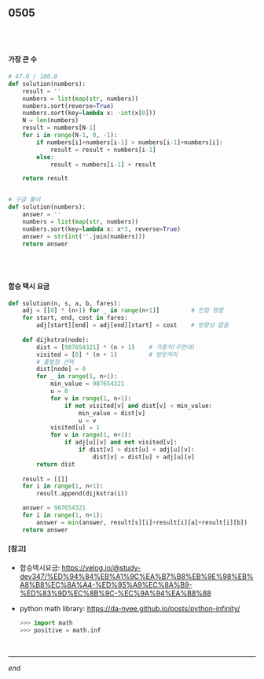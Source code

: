 ## 0505

<br>

<br>

#### 가장 큰 수

```python
# 47.0 / 100.0
def solution(numbers):
    result = ''
    numbers = list(map(str, numbers))
    numbers.sort(reverse=True)
    numbers.sort(key=lambda x: -int(x[0]))
    N = len(numbers)
    result = numbers[N-1]
    for i in range(N-1, 0, -1):
        if numbers[i]+numbers[i-1] > numbers[i-1]+numbers[i]:
            result = result + numbers[i-1]
        else:
            result = numbers[i-1] + result

    return result


# 구글 풀이
def solution(numbers):
    answer = ''
    numbers = list(map(str, numbers))
    numbers.sort(key=lambda x: x*3, reverse=True)
    answer = str(int(''.join(numbers)))
    return answer
```

<br>

<br>

#### 합승 택시 요금

```python
def solution(n, s, a, b, fares):
    adj = [[0] * (n+1) for _ in range(n+1)]     	# 인접 행렬
    for start, end, cost in fares:
        adj[start][end] = adj[end][start] = cost    # 방향성 없음
        
    def dijkstra(node):
        dist = [987654321] * (n + 1)	# 가중치(무한대)
        visited = [0] * (n + 1)  		# 방문처리
        # 출발점 선택
        dist[node] = 0
        for _ in range(1, n+1):
            min_value = 987654321
            u = 0
            for v in range(1, n+1):
                if not visited[v] and dist[v] < min_value:
                    min_value = dist[v]
                    u = v
            visited[u] = 1
            for v in range(1, n+1):
                if adj[u][v] and not visited[v]:
                    if dist[v] > dist[u] + adj[u][v]:
                        dist[v] = dist[u] + adj[u][v]
        return dist
    
    result = [[]]
    for i in range(1, n+1):
        result.append(dijkstra(i))

    answer = 987654321
    for i in range(1, n+1):
        answer = min(answer, result[s][i]+result[i][a]+result[i][b])
    return answer
```

#### [참고] 

* 합승택시요금: https://velog.io/@study-dev347/%ED%94%84%EB%A1%9C%EA%B7%B8%EB%9E%98%EB%A8%B8%EC%8A%A4-%ED%95%A9%EC%8A%B9-%ED%83%9D%EC%8B%9C-%EC%9A%94%EA%B8%88

* python math library: https://da-nyee.github.io/posts/python-infinity/

  ```python
  >>> import math
  >>> positive = math.inf
  ```

<br>

---

*end*